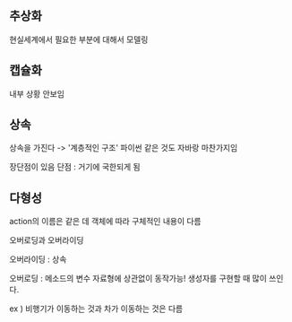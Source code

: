 ## 추상화

현실세계에서 필요한 부분에 대해서 모델링

## 캡슐화

내부 상황 안보임

## 상속

상속을 가진다 -> '계층적인 구조'
파이썬 같은 것도 자바랑 마찬가지임

장단점이 있음
단점 : 거기에 국한되게 됨

## 다형성

action의 이름은 같은 데 객체에 따라 구체적인 내용이 다름

오버로딩과 오버라이딩

오버라이딩 : 상속

오버로딩 : 메소드의 변수 자료형에 상관없이 동작가능! 생성자를 구현할 때 많이 쓰인다.

ex ) 비행기가 이동하는 것과 차가 이동하는 것은 다름

